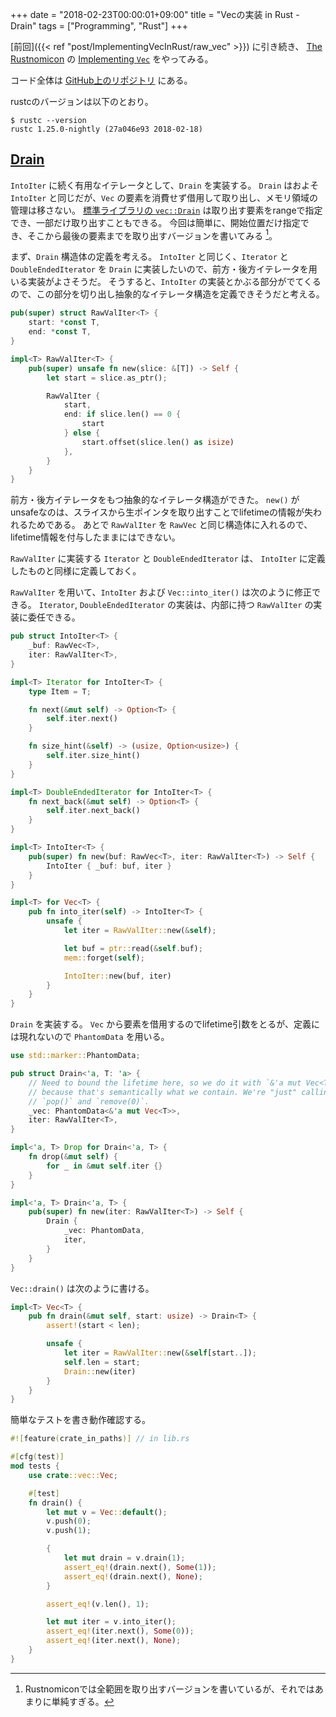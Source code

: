 +++
date = "2018-02-23T00:00:01+09:00"
title = "Vecの実装 in Rust - Drain"
tags = ["Programming", "Rust"]
+++

[前回]({{< ref "post/ImplementingVecInRust/raw_vec" >}}) に引き続き、
[The Rustnomicon](https://doc.rust-lang.org/nomicon) の [Implementing `Vec`](https://doc.rust-lang.org/nomicon/vec.html) をやってみる。

コード全体は [GitHub上のリポジトリ](https://github.com/ordovicia/rustnomicon_vec.git) にある。

rustcのバージョンは以下のとおり。

```console
$ rustc --version
rustc 1.25.0-nightly (27a046e93 2018-02-18)
```

## [Drain](https://doc.rust-lang.org/nomicon/vec-drain.html)

`IntoIter` に続く有用なイテレータとして、`Drain` を実装する。
`Drain` はおよそ `IntoIter` と同じだが、`Vec` の要素を消費せず借用して取り出し、メモリ領域の管理は移さない。
[標準ライブラリの `vec::Drain`](https://doc.rust-lang.org/nightly/std/vec/struct.Drain.html) は取り出す要素をrangeで指定でき、一部だけ取り出すこともできる。
今回は簡単に、開始位置だけ指定でき、そこから最後の要素までを取り出すバージョンを書いてみる [^1]。

まず、`Drain` 構造体の定義を考える。
`IntoIter` と同じく、`Iterator` と `DoubleEndedIterator` を `Drain` に実装したいので、前方・後方イテレータを用いる実装がよさそうだ。
そうすると、`IntoIter` の実装とかぶる部分がでてくるので、この部分を切り出し抽象的なイテレータ構造を定義できそうだと考える。

```rust
pub(super) struct RawValIter<T> {
    start: *const T,
    end: *const T,
}

impl<T> RawValIter<T> {
    pub(super) unsafe fn new(slice: &[T]) -> Self {
        let start = slice.as_ptr();

        RawValIter {
            start,
            end: if slice.len() == 0 {
                start
            } else {
                start.offset(slice.len() as isize)
            },
        }
    }
}
```

前方・後方イテレータをもつ抽象的なイテレータ構造ができた。
`new()` がunsafeなのは、スライスから生ポインタを取り出すことでlifetimeの情報が失われるためである。
あとで `RawValIter` を `RawVec` と同じ構造体に入れるので、lifetime情報を付与したままにはできない。

`RawValIter` に実装する `Iterator` と `DoubleEndedIterator` は、 `IntoIter` に定義したものと同様に定義しておく。

`RawValIter` を用いて、`IntoIter` および `Vec::into_iter()` は次のように修正できる。
`Iterator`, `DoubleEndedIterator` の実装は、内部に持つ `RawValIter` の実装に委任できる。

```rust
pub struct IntoIter<T> {
    _buf: RawVec<T>,
    iter: RawValIter<T>,
}

impl<T> Iterator for IntoIter<T> {
    type Item = T;

    fn next(&mut self) -> Option<T> {
        self.iter.next()
    }

    fn size_hint(&self) -> (usize, Option<usize>) {
        self.iter.size_hint()
    }
}

impl<T> DoubleEndedIterator for IntoIter<T> {
    fn next_back(&mut self) -> Option<T> {
        self.iter.next_back()
    }
}

impl<T> IntoIter<T> {
    pub(super) fn new(buf: RawVec<T>, iter: RawValIter<T>) -> Self {
        IntoIter { _buf: buf, iter }
    }
}
```

```rust
impl<T> for Vec<T> {
    pub fn into_iter(self) -> IntoIter<T> {
        unsafe {
            let iter = RawValIter::new(&self);

            let buf = ptr::read(&self.buf);
            mem::forget(self);

            IntoIter::new(buf, iter)
        }
    }
}
```

`Drain` を実装する。
`Vec` から要素を借用するのでlifetime引数をとるが、定義には現れないので `PhantomData` を用いる。

```rust
use std::marker::PhantomData;

pub struct Drain<'a, T: 'a> {
    // Need to bound the lifetime here, so we do it with `&'a mut Vec<T>`
    // because that's semantically what we contain. We're "just" calling
    // `pop()` and `remove(0)`.
    _vec: PhantomData<&'a mut Vec<T>>,
    iter: RawValIter<T>,
}

impl<'a, T> Drop for Drain<'a, T> {
    fn drop(&mut self) {
        for _ in &mut self.iter {}
    }
}

impl<'a, T> Drain<'a, T> {
    pub(super) fn new(iter: RawValIter<T>) -> Self {
        Drain {
            _vec: PhantomData,
            iter,
        }
    }
}
```

`Vec::drain()` は次のように書ける。

```rust
impl<T> Vec<T> {
    pub fn drain(&mut self, start: usize) -> Drain<T> {
        assert!(start < len);

        unsafe {
            let iter = RawValIter::new(&self[start..]);
            self.len = start;
            Drain::new(iter)
        }
    }
}
```

簡単なテストを書き動作確認する。

```rust
#![feature(crate_in_paths)] // in lib.rs

#[cfg(test)]
mod tests {
    use crate::vec::Vec;

    #[test]
    fn drain() {
        let mut v = Vec::default();
        v.push(0);
        v.push(1);

        {
            let mut drain = v.drain(1);
            assert_eq!(drain.next(), Some(1));
            assert_eq!(drain.next(), None);
        }

        assert_eq!(v.len(), 1);

        let mut iter = v.into_iter();
        assert_eq!(iter.next(), Some(0));
        assert_eq!(iter.next(), None);
    }
}
```

[^1]: Rustnomiconでは全範囲を取り出すバージョンを書いているが、それではあまりに単純すぎる。
